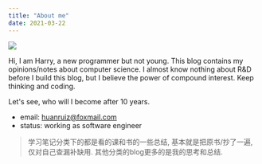```yaml
---
title: "About me"
date: 2021-03-22
---
```


![](/avatar.jpeg)

Hi, I am Harry, a new programmer but not young. This blog contains my opinions/notes about computer science. I almost know nothing about R&D before I build this blog, but I believe the power of compound interest. Keep thinking and coding.

Let's see, who will I become after 10 years.

- email: huanruiz@foxmail.com
- status: working as software engineer


> 学习笔记分类下的都是看的课和书的一些总结, 基本就是把原书/抄了一遍, 仅对自己查漏补缺用. 其他分类的blog更多的是我的思考和总结.